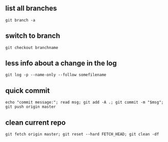 ## list all branches
```git branch -a```
## switch to branch
```git checkout branchname```
## less info about a change in the log
```git log -p --name-only --follow somefilename```
## quick commit
```echo "commit message:"; read msg; git add -A .; git commit -m "$msg"; git push origin master```
## clean current repo
```git fetch origin master; git reset --hard FETCH_HEAD; git clean -df```
